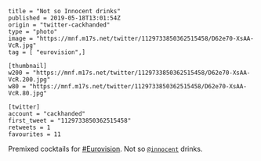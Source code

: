 ```
title = "Not so Innocent drinks"
published = 2019-05-18T13:01:54Z
origin = "twitter-cackhanded"
type = "photo"
image = "https://mnf.m17s.net/twitter/1129733850362515458/D62e70-XsAA-VcR.jpg"
tag = [ "eurovision",]

[thumbnail]
w200 = "https://mnf.m17s.net/twitter/1129733850362515458/D62e70-XsAA-VcR.200.jpg"
w80 = "https://mnf.m17s.net/twitter/1129733850362515458/D62e70-XsAA-VcR.80.jpg"

[twitter]
account = "cackhanded"
first_tweet = "1129733850362515458"
retweets = 1
favourites = 11
```

Premixed cocktails for [#Eurovision](/tags/eurovision/). Not so [`@innocent`](https://twitter.com/innocent) drinks.

<p class='image'><img src='https://mnf.m17s.net/twitter/1129733850362515458/D62e70-XsAA-VcR.jpg' alt=''></p>


